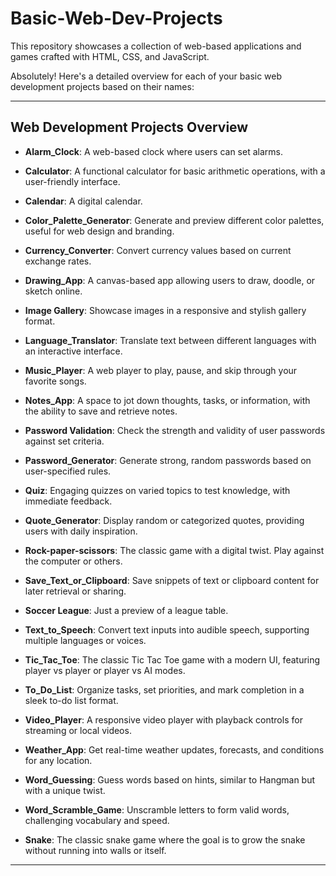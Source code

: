 # Basic-Web-Dev-Projects

This repository showcases a collection of web-based applications and games crafted with HTML, CSS, and JavaScript.

Absolutely! Here's a detailed overview for each of your basic web development projects based on their names:

---

## Web Development Projects Overview

- **Alarm_Clock**: A web-based clock where users can set alarms.

- **Calculator**: A functional calculator for basic arithmetic operations, with a user-friendly interface.

- **Calendar**: A digital calendar.

- **Color_Palette_Generator**: Generate and preview different color palettes, useful for web design and branding.

- **Currency_Converter**: Convert currency values based on current exchange rates.

- **Drawing_App**: A canvas-based app allowing users to draw, doodle, or sketch online.

- **Image Gallery**: Showcase images in a responsive and stylish gallery format.

- **Language_Translator**: Translate text between different languages with an interactive interface.

- **Music_Player**: A web player to play, pause, and skip through your favorite songs.

- **Notes_App**: A space to jot down thoughts, tasks, or information, with the ability to save and retrieve notes.

- **Password Validation**: Check the strength and validity of user passwords against set criteria.

- **Password_Generator**: Generate strong, random passwords based on user-specified rules.

- **Quiz**: Engaging quizzes on varied topics to test knowledge, with immediate feedback.

- **Quote_Generator**: Display random or categorized quotes, providing users with daily inspiration.

- **Rock-paper-scissors**: The classic game with a digital twist. Play against the computer or others.

- **Save_Text_or_Clipboard**: Save snippets of text or clipboard content for later retrieval or sharing.

- **Soccer League**: Just a preview of a league table.

- **Text_to_Speech**: Convert text inputs into audible speech, supporting multiple languages or voices.

- **Tic_Tac_Toe**: The classic Tic Tac Toe game with a modern UI, featuring player vs player or player vs AI modes.

- **To_Do_List**: Organize tasks, set priorities, and mark completion in a sleek to-do list format.

- **Video_Player**: A responsive video player with playback controls for streaming or local videos.

- **Weather_App**: Get real-time weather updates, forecasts, and conditions for any location.

- **Word_Guessing**: Guess words based on hints, similar to Hangman but with a unique twist.

- **Word_Scramble_Game**: Unscramble letters to form valid words, challenging vocabulary and speed.

- **Snake**: The classic snake game where the goal is to grow the snake without running into walls or itself.

---
